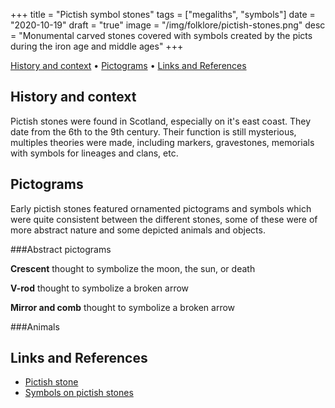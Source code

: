 +++
title = "Pictish symbol stones"
tags = ["megaliths", "symbols"]
date = "2020-10-19"
draft = "true"
image = "/img/folklore/pictish-stones.png"
desc = "Monumental carved stones covered with symbols created by the picts during the iron age and middle ages"
+++

<div class="table-of-contents">

[History and context](#history-and-context) •
[Pictograms](#pictograms) •
[Links and References](#links-and-references)

</div>

## History and context

Pictish stones were found in Scotland, especially on it's east coast. They date from the 6th to the 9th century. Their function is still mysterious, multiples theories were made, including markers, gravestones, memorials with symbols for lineages and clans, etc.

## Pictograms

Early pictish stones featured ornamented pictograms and symbols which were quite consistent between the different stones, some of these were of more abstract nature and some depicted animals and objects.

###Abstract pictograms

<strong>Crescent</strong>
thought to symbolize the moon, the sun, or death

<strong>V-rod</strong>
thought to symbolize a broken arrow

<strong>Mirror and comb</strong>
thought to symbolize a broken arrow

###Animals

## Links and References

- [Pictish stone](https://en.wikipedia.org/wiki/Pictish_stone)
- [Symbols on pictish stones](https://openvirtualworlds.org/omeka/exhibits/show/groam-house-museum/pictish-art/designs-and-symbols)
